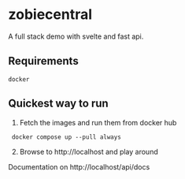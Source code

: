 # zobiecentral
A full stack demo with svelte and fast api.

## Requirements
```
docker
```

## Quickest way to run
1. Fetch the images and run them from docker hub
```
 docker compose up --pull always
```
2. Browse to http://localhost and play around

Documentation on http://localhost/api/docs

